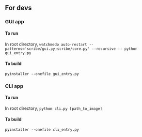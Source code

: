 ## For devs

### GUI app
#### To run
In root directory, `watchmedo auto-restart --patterns='scribe/gui.py;scribe/core.py' --recursive -- python gui_entry.py`

#### To build
`pyinstaller --onefile gui_entry.py`

### CLI app
#### To run
In root directory, `python cli.py [path_to_image]`

#### To build
`pyinstaller --onefile cli_entry.py`
